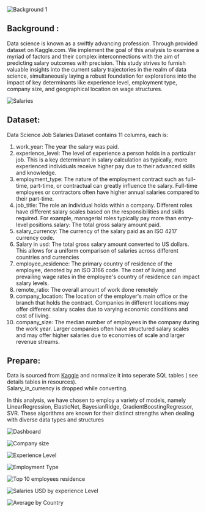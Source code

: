 ![Background 1](https://github.com/lisahh986/Data-Science-Salary-Prediction/assets/119891031/62e1a71c-7a69-41a8-bcec-6d49e4fdc648)  

## Background : 
Data science is known as a swiftly advancing profession. Through provided dataset on Kaggle.com.
We implement the goal of this analysis to examine a myriad of factors and their complex interconnections with the aim of predicting salary outcomes with precision. This study strives to furnish valuable insights into the current salary trajectories in the realm of data science, simultaneously laying a robust foundation for explorations into the impact of key determinants like experience level, employment type, company size, and geographical location on wage structures.

![Salaries](https://github.com/lisahh986/Data-Science-Salary-Prediction/assets/119891031/38c36d41-1ff3-4ea7-bf41-f0f38c050dcf)


## Dataset:
Data Science Job Salaries Dataset contains 11 columns, each is:
1.	work_year: The year the salary was paid.
2.	experience_level: The level of experience a person holds in a particular job. This is a key determinant in salary calculation as typically, more experienced individuals receive higher pay due to their advanced skills and knowledge.
3.	employment_type: The nature of the employment contract such as full-time, part-time, or contractual can greatly influence the salary. Full-time employees or contractors often have higher annual salaries compared to their part-time.  
4.	job_title: The role an individual holds within a company. Different roles have different salary scales based on the responsibilities and skills required. For example, managerial roles typically pay more than entry-level positions.salary: The total gross salary amount paid.
5.	salary_currency: The currency of the salary paid as an ISO 4217 currency code.
6.	Salary in usd: The total gross salary amount converted to US dollars. This allows for a uniform comparison of salaries across different countries and currencies
7.	employee_residence: The primary country of residence of the employee, denoted by an ISO 3166 code. The cost of living and prevailing wage rates in the employee's country of residence can impact salary levels.
8.	remote_ratio: The overall amount of work done remotely
9.	company_location: The location of the employer's main office or the branch that holds the contract. Companies in different locations may offer different salary scales due to varying economic conditions and cost of living.
10.	company_size: The median number of employees in the company during the work year. Larger companies often have structured salary scales and may offer higher salaries due to economies of scale and larger revenue streams.

## Prepare:
Data is sourced from [Kaggle](https://www.kaggle.com/datasets/arnabchaki/data-science-salaries-2023)  and normalize it into seperate SQL tables ( see details tables in resources).  
Salary_in_currency is dropped while converting.

In this analysis, we have chosen to employ a variety of models, namely LinearRegression, ElasticNet, BayesianRidge, GradientBoostingRegressor, SVR. These algorithms are known for their distinct strengths when dealing with diverse data types and structures 


![Dashboard](https://github.com/lisahh986/Data-Science-Salary-Prediction/assets/119891031/96ce719e-39cb-4c6c-86cd-4a0ccbadffcf)


![Company size](https://github.com/lisahh986/Data-Science-Salary-Prediction/assets/119891031/4fa2068e-5c33-4bb8-b0b4-8f8e179b4782)

![Experience Level](https://github.com/lisahh986/Data-Science-Salary-Prediction/assets/119891031/7ded629d-8d0a-4e71-901c-dbf0b324b0f5)

![Employment Type](https://github.com/lisahh986/Data-Science-Salary-Prediction/assets/119891031/bea55a58-5ffe-42a8-b326-8655e2511d32)

![Top 10 employees residence](https://github.com/lisahh986/Data-Science-Salary-Prediction/assets/119891031/440f5ea7-bbb5-4555-a3d8-cd7a3d0a30cb)

![Salaries USD by experience Level](https://github.com/lisahh986/Data-Science-Salary-Prediction/assets/119891031/63c9eb92-cbe0-440a-92f8-943f1e282c28)

![Average by Country](https://github.com/lisahh986/Data-Science-Salary-Prediction/assets/119891031/b8429754-f0b0-439e-ae15-cd54e020422c)







